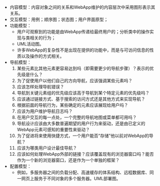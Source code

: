 - 内容模型：内容对象之间的关系和WebApp维护的内容层次中采用图形表示其关系。
- 交互模型：用例；顺序图；状态图；用户界面原型；
- 功能模型：
	- 用户可观察到的功能是由WebApp传递给最终用户的；分析类中的操作实现与类相关的行为；
	- UML活动图。
	- 许多WebApp的复杂性不是出现在提供的功能中，而是与可访问信息的性质以及操作的方式相关。
- 导航模型：
  1. 某些元素比其他元素更容易达到吗（即需要更少的导航步骤）？表示的优先级是什么？
  2. 为了促使用户以他们自己的方向导航，应该强调某些元素吗？
  3. 应该怎样处理导航错误？
  4. 导航到关键元素组的优先级应该高于导航到某个特定元素的优先级吗？
  5. 应该通过链接方式、基于搜索的访问方式还是其他方式来实现导航？
  6. 根据前面的导航行为，某些确定的元素应该展现给用户吗？
  7. 应该为用户维护导航日志吗？
  8. 在用户交互的每一点处，一个完整的导航地图或菜单都可用吗？
  9. 导航设计应该由大多数普遍期望的用户行为来驱动，还是由已定义的WebApp元素可感知的重要性来驱动？
  10. 为了促进将来使用快捷方式，一个用户能否“存储”他以前对WebApp的导航？
  11. 应该为哪类用户设计最佳导航？
  12. 应该如何处理WebApp外部的链接？应该覆盖现有的浏览器窗口吗？能否作为一个新的浏览器窗口，还是作为一个单独的框架？
- 配置模型：
	- 例如，多服务器之间的负载分配、高速缓存的体系结构、远程数据库、同一网页上服务于不同对象的多个服务器。UML部署图。